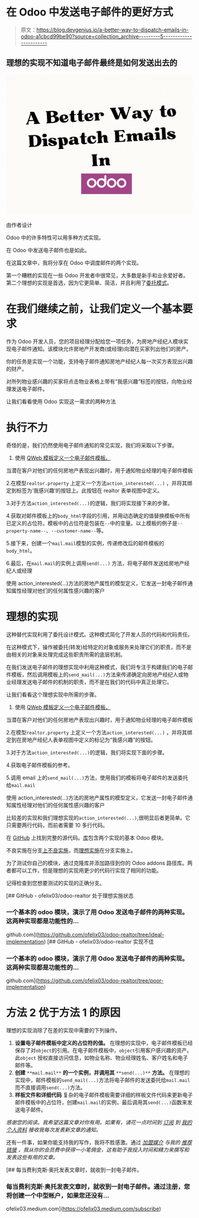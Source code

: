 # 在 Odoo 中发送电子邮件的更好方式

> 原文：<https://blog.devgenius.io/a-better-way-to-dispatch-emails-in-odoo-a1cbcd99be90?source=collection_archive---------5----------------------->

## 理想的实现不知道电子邮件最终是如何发送出去的

![](img/47c3df97d69682b8676541b47e053f33.png)

由作者设计

Odoo 中的许多特性可以用多种方式实现。

在 Odoo 中发送电子邮件也是如此。

在这篇文章中，我将分享在 Odoo 中调度邮件的两个实现。

第一个糟糕的实现在一些 Odoo 开发者中很常见，大多数是新手和业余爱好者。第二个理想的实现是首选，因为它更简单、简洁，并且利用了[委托模式](https://en.wikipedia.org/wiki/Delegation_pattern)。

# 在我们继续之前，让我们定义一个基本要求

作为 Odoo 开发人员，您的项目经理分配给您一项任务，为房地产经纪人模块实现电子邮件通知。该模块允许房地产开发商(或经理)向潜在买家列出他们的房产。

你的任务是实现一个功能，支持电子邮件通知房地产经纪人每一次买方表现出兴趣的财产。

对所列物业感兴趣的买家将点击物业表格上带有“我感兴趣”标签的按钮，向物业经理发送电子邮件。

让我们看看使用 Odoo 实现这一需求的两种方法

# 执行不力

奇怪的是，我们仍然使用电子邮件通知的常见实现，我们将采取以下步骤。

1.  使用 [QWeb 模板定义一个电子邮件模板。](https://www.odoo.com/documentation/16.0/developer/reference/frontend/qweb.html)

当潜在客户对他们的任何房地产表现出兴趣时，用于通知物业经理的电子邮件模板

2.在模型`realtor.property` 上定义一个方法`action_interested(...)` ，并将其绑定到标签为‘我感兴趣’的按钮上。此按钮在 realtor 表单视图中定义。

3.对于方法`action_interested(...)`的逻辑，我们将实现接下来的步骤。

4.获取对邮件模板上的`body_html`字段的引用，并用动态确定的值替换模板中所有已定义的占位符。模板中的占位符是包装在`--`中的变量。以上模板的例子是`--property-name--`、`--customer-name--`等。

5.接下来，创建一个`mail.mail`模型的实例，传递修改后的邮件模板的`body_html`。

6.最后，在`mail.mail`的实例上调用`send(...)` 方法，将电子邮件发送给房地产经纪人或经理

使用 action_interested(…)方法的房地产属性的模型定义，它发送一封电子邮件通知属性经理对他们的任何属性感兴趣的客户

# 理想的实现

这种替代实现利用了委托设计模式。这种模式简化了开发人员的代码和代码责任。

在这种模式下，操作被委托(转发)给特定的对象或服务来处理它们的职责，而不是由相关的对象来处理完成这些职责所需的底层机制。

在我们发送电子邮件的理想实现中利用这种模式，我们将专注于构建我们的电子邮件模板，然后调用模板上的`send_mail(...)`方法来传递确定向房地产经纪人或物业经理发送电子邮件的机制的职责，而不是在我们的代码中真正处理它。

让我们看看这个理想实现中所需的步骤。

1.  使用 [QWeb 模板定义一个电子邮件模板。](https://www.odoo.com/documentation/16.0/developer/reference/frontend/qweb.html)

当潜在客户对他们的任何房地产表现出兴趣时，用于通知物业经理的电子邮件模板

2.在模型`realtor.property` 上定义一个方法`action_interested(...)` ，并将其绑定到在房地产经纪人表单视图中定义的标记为“我感兴趣”的按钮。

3.对于方法`action_interested(...)`的逻辑，我们将实现下面的步骤。

4.获取电子邮件模板的参考。

5.调用 email 上的`send_mail(...)`方法，使用我们的模板将电子邮件的发送委托给`mail.mail`

使用 action_interested(…)方法的房地产属性的模型定义，它发送一封电子邮件通知属性经理对他们的任何属性感兴趣的客户

比较差的实现和我们理想实现的`action_interested(...)`,很明显后者更简单。它只需要两行代码，而前者需要 10 多行代码。

在 [GitHub](https://github.com/ofelix03/odoo-realtor/tree/ideal-implementation) 上找到完整的源代码。[库](https://github.com/ofelix03/odoo-realtor/tree/ideal-implementation)包含两个实现的基本 Odoo 模块。

不良实施在分支[上不良实施](https://github.com/ofelix03/odoo-realtor/tree/poor-implementation)，而[理想实施](https://github.com/ofelix03/odoo-realtor/tree/ideal-implementation)在分支实施上。

为了测试你自己的模块，通过克隆库并添加路径到你的 Odoo addons 路径库。两者都可以工作，但是理想的实现用更少的代码行实现了相同的功能。

记得检查到您想要测试的实现的正确分支。

[](https://github.com/ofelix03/odoo-realtor/tree/ideal-implementation) [## GitHub - ofelix03/odoo-realtor 处于理想实施状态

### 一个基本的 odoo 模块，演示了用 Odoo 发送电子邮件的两种实现。这两种实现都是功能性的…

github.com](https://github.com/ofelix03/odoo-realtor/tree/ideal-implementation) [](https://github.com/ofelix03/odoo-realtor/tree/poor-implementation) [## GitHub - ofelix03/odoo-realtor 实现不佳

### 一个基本的 odoo 模块，演示了用 Odoo 发送电子邮件的两种实现。这两种实现都是功能性的…

github.com](https://github.com/ofelix03/odoo-realtor/tree/poor-implementation) 

# 方法 2 优于方法 1 的原因

理想的实现消除了在差的实现中需要的下列操作。

1.  **设置电子邮件模板中定义的占位符的值。**
    在理想的实现中，电子邮件模板已经保存了对`object`的引用。在电子邮件模板中，`object`引用客户感兴趣的资产。此`object` 授权直接访问信息，如物业名称、物业经理姓名、客户姓名和电子邮件等。
2.  **创建** `**mail.mail**` **的一个实例，并调用其** `**send(...)**` **方法。**
    在理想的实现中，邮件模板的`send_mail(...)`方法将电子邮件的发送委托给`mail.mail`而不直接调用`send(...)`方法。
3.  **样板文件和详细代码**
    复杂的电子邮件模板需要详细的样板文件代码来更新电子邮件模板中的占位符，创建`mail.mail`的实例，最后调用其`send(...)`函数来发送电子邮件。

*感谢您的阅读。我希望这篇文章对你有用。如果有，请花一点时间到* [*订阅*](https://medium.com/subscribe/@ofelix03) *到* [*我的个人资料*](https://medium.com/subscribe/@ofelix03) *接收我每次发表新文章的通知。*

还有一件事，如果你能支持我的写作，我将不胜感激。通过 [*加盟媒介*](https://medium.com/membership/@ofelix03) *与我的* [*推荐链接*](https://medium.com/membership/@ofelix03) *，我从你的会员费中获得一小笔佣金，这有助于我投入时间和精力来撰写和发表这些有用的文章。*

[](https://ofelix03.medium.com/subscribe) [## 每当费利克斯·奥托发表文章时，就收到一封电子邮件。

### 每当费利克斯·奥托发表文章时，就收到一封电子邮件。通过注册，您将创建一个中型帐户，如果您还没有…

ofelix03.medium.com](https://ofelix03.medium.com/subscribe)